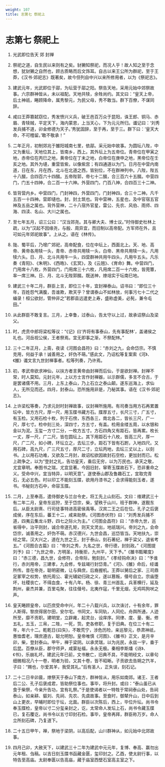 ```yaml
---
weight: 107
title: 志第七 祭祀上
---
```


# 志第七 祭祀上

1. <span id="志第七_祭祀上-1"></span>
光武即位告天 郊 封禅

2. <span id="志第七_祭祀上-2"></span>
祭祀之道，自生民以来则有之矣。豺獭知祭祀，而况人乎！故人知之至于念想，犹豺獭之自然也，顾古质略而后文饰耳。自古以来王公所为群祀，至于王莽，《汉书·郊祀志》既著矣，故今但列自中兴以来所修用者，以为《祭祀志》。

3. <span id="志第七_祭祀上-3"></span>
建武元年，光武即位于鄗，为坛营于鄗之阳。祭告天地，采用元始中郊祭故事。六宗群神皆从，未以祖配。天地共犊，余牲尚约。其文曰：“皇天上帝，后土神祇，睠顾降命，属秀黎元，为民父母，秀不敢当。群下百僚，不谋同辞。

4. <span id="志第七_祭祀上-4"></span>
咸曰王莽篡弑窃位，秀发愤兴义兵，破王邑百万众于昆阳，诛王郎、铜马、赤眉、青犊贼，平定天下，海内蒙恩，上当天心，下为元元所归。谶记曰：‘刘秀发兵捕不道，卯金修德为天子。’秀犹固辞，至于再，至于三。群下曰：‘皇天大命，不可稽留。’敢不敬承！”

5. <span id="志第七_祭祀上-5"></span>
二年正月，初制郊兆于雒阳城南七里，依鄗。采元始中故事。为圆坛八陛，中又为重坛，天地位其上，皆南乡，西上。其外坛上为五帝位。青帝位在甲寅之地，赤帝位在丙巳之地，黄帝位在丁未之地，白帝位在庚申之地，黑帝位在壬亥之地。其外为壝，重营皆紫，以像紫宫；有四通道以为门。日月在中营内南道，日在东，月在西，北斗在北道之西，皆别位，不在群神列中。八陛，陛五十八醊，合四百六十四醊。五帝陛郭，帝七十二醊，合三百六十五醊。中营四门，门五十四神，合二百一十六神。外营四门，门百八神，合四百三十二神。

6. <span id="志第七_祭祀上-6"></span>
皆背营内乡。中营四门，门封神四，外营四门，门封神四，合三十二神。凡千五百一十四神。营即壝也。封，封土筑也。背中营神，五星也，及中官宿五官神及五岳之属也。背外营神，二十八宿外官星，雷公、先农、风伯、雨师、四海、四渎、名山、大川之属也。

7. <span id="志第七_祭祀上-7"></span>
至七年五月，诏三公曰：“汉当郊尧。其与卿大夫、博士议。”时侍御史杜林上疏，以为“汉起不因缘尧，与殷、周异宜，而旧制以高帝配。方军师在外，且可如元年郊祀故事”。上从之。语在《林传》。

8. <span id="志第七_祭祀上-8"></span>
陇、蜀平后，乃增广郊祀，高帝配食，位在中坛上，西面北上。天、地、高帝、黄帝各用犊一头，青帝、赤帝共用犊一头，白帝、黑帝共用犊一头，凡用犊六头。日、月、北斗共用牛一头，四营群神共用牛四头，凡用牛五头。凡乐奏《青阳》、《朱明》、《西皓》、《玄冥》，及《云翘》、《育命》舞。中营四门，门用席十八枚，外营四门，门用席三十六枚，凡用席二百一十六枚，皆莞簟，率一席三神。日、月、北斗无陛郭醊。既送神，燎俎实于坛南巳地。

9. <span id="志第七_祭祀上-9"></span>
建武三十年二月，群臣上言，即位三十年，宜封禅泰山。诏书曰：“即位三十年，百姓怨气满腹，吾谁欺，欺天乎？曾谓泰山不如林放，何事污七十二代之编录！桓公欲封，管仲非之”若郡县远遣吏上寿，盛称虚美，必髡，兼令屯田。”

10. <span id="志第七_祭祀上-10"></span>
从此群臣不敢复言。三月，上幸鲁，过泰山，告太守以上过，故承诏祭山及梁父。

11. <span id="志第七_祭祀上-11"></span>
时，虎贲中郎将梁松等议：“《记》曰‘齐将有事泰山，先有事配林’，盖诸侯之礼也。河岳视公侯，王者祭焉。宜无即事之渐，不祭配林。”

12. <span id="志第七_祭祀上-12"></span>
三十二年正月，上斋，夜读《河图会昌符》曰：“赤刘之九，会命岱宗。不慎克用，何益于承！诚善用之，奸伪不萌。”感此文，乃诏松等复案索《河》、《雒》谶文言九世封禅事者。松等列奏，乃许焉。

13. <span id="志第七_祭祀上-13"></span>
初，孝武帝欲求神仙，以扶方者言黄帝由封禅而后仙，于是欲封禅。封禅不常，时人莫知。元封元年，上以方士言作封禅器，以示群儒，多言不合古，于是罢诸儒不用。三月，上东上泰山，乃上石立之泰山颠。遂东巡海上，求仙人，无所见而还。四月，封泰山。恐所施用非是，乃秘其事。语在《汉书·郊祀志》。

14. <span id="志第七_祭祀上-14"></span>
上许梁松等奏，乃求元封时封禅故事，议封禅所施用。有司奏当用方石再累置坛中，皆方方尺，厚一尺，用玉牒书藏方石。牒厚五寸，长尺三寸，广五寸，有玉检。又用石检十枚，列于石傍，东西各三，南北各二，皆长三尺，广一尺，厚七寸。检中刻三处，深四寸，方五寸，有盖。检用金缕五周，以水银和金以为泥。玉玺一方寸二分，一枚方五寸。方石四角又有距石，皆再累。枚长一丈，厚一尺，广二尺，皆在圆坛上。其下用距石十八枚，皆高三尺，厚一尺，广二尺，如小碑，环坛立之，去坛三步。距石下皆有石跗，入地四尺。又用石碑，高九尺，广三尺五寸，厚尺二寸，立坛丙地，去坛三丈以上，以刻书。上以用石功难，又欲及二月封，故诏松欲因故封石空检，更加封而已。松上疏争之，以为“登封之礼，告功皇天，垂后无穷，以为万民也。承天之敬，尤宜章明。奉图书之瑞，尤宜显著。今因旧封，窜寄玉牒故石下，恐非重命之义。受命中兴，宜当特异，以明天意”。遂使泰山郡及鲁趣石工，宜取完青石，无必五色。时以印工不能刻玉牒，欲用丹漆书之；会求得能刻玉者，遂书。书秘刻方石中，命容玉牒。

15. <span id="志第七_祭祀上-15"></span>
二月，上至奉高，遣侍御史与兰台令史，将工先上山刻石。文曰：维建武三十有二年二月，皇帝东巡狩，至于岱宗，柴，望秩于山川，班于群神，遂觐东后。从臣太尉熹、行司徒事特进高密侯禹等。汉宾二王之后在位。孔子之后褒成侯，序在东后，蕃王十二，咸来助祭。《河图赤伏符》曰：“刘秀发兵捕不道，四夷云集龙斗野，四七之际火为主。”《河图会昌符》曰：“赤帝九世，巡省得中，治平则封，诚合帝道孔矩，则天文灵出，地祇瑞兴。帝刘之九，会命岱宗，诚善用之，奸伪不萌。赤汉德兴，九世会昌，巡岱皆当。天地扶九，崇经之常。汉大兴之，道在九世之王。封于泰山，刻石著纪，禅于梁父，退省考五。”《河图合古篇》曰：“帝刘之秀，九名之世，帝行德，封刻政。”《河图提刘予》曰：“九世之帝，方明圣，持衡拒，九州平，天下予。”《雒书甄曜度》曰：“赤三德，昌九世，会修符，合帝际，勉刻封。”《孝经钩命决》曰：“予谁行，赤刘用帝，三建孝，九会修，专兹竭行封岱青。”《河》、《雒》命后，经谶所传。昔在帝尧，聪明密微，让与舜庶，后裔握机。王莽以舅后之家、三司鼎足冢宰之权势，依托周公、霍光辅幼归政之义，遂以篡叛，僣号自立。宗庙堕坏，社稷丧亡，不得血食，十有八年。杨、徐、青三州首乱，兵革横行，延及荆州，豪杰并兼，百里屯聚，往往僣号。北夷作寇，千里无烟，无鸡鸣狗吠之声。

16. <span id="志第七_祭祀上-16"></span>
皇天睠顾皇帝，以匹庶受命中兴，年二十八载兴兵，以次诛讨，十有余年，罪人斯得。黎庶得居尔田，安尔宅。书同文，车同轨，人同伦。舟舆所通，人迹所至，靡不贡职。建明堂，立辟雍，起灵台，设庠序。同律、度、量、衡。修五礼，五玉，三帛，二牲，一死，贽。吏各修职，复于旧典。在位三十有二年，年六十二。乾乾日{曰矢}，不敢荒宁，涉危历险，亲巡黎元，恭肃神祇，惠恤耆老，理庶遵古，聪允明恕。皇帝唯慎《河图》、《雒书》正文，是月辛卯，柴，登封泰山。甲午，禅于梁阴。以承灵瑞，以为兆民，永兹一宇，垂于后昆。百僚从臣，郡守师尹，咸蒙祉福，永永无极。秦相李斯燔《诗》、《书》，乐崩礼坏。建武元年已前，文书散亡，旧典不具，不能明经文，以章句细微相况八十一卷，明者为验，又其十卷，皆不昭晰。子贡欲去告朔之饩羊，子曰：“赐也，尔爱其羊，我受其礼。”后有圣人，正失误，刻石记。

17. <span id="志第七_祭祀上-17"></span>
二十二日辛卯晨，燎祭天于泰山下南方，群神皆从，用乐如南郊。诸王、王者后二公、孔子后褒成君，皆助祭位事也。事毕，将升封。或曰：“泰山虽已从食于柴祭，今亲升告功，宜有礼祭。”于是使谒者以一特牲于常祠泰山处，告祠泰山，如亲耕、貙刘、先祠、先农、先虞故事。至食时，御辇升山，日中后到山上更衣，早晡时即位于坛，北面。群臣以次陈后，西上，毕位升坛。尚书令奉玉牒检，皇帝以寸二分玺亲封之，讫，太常命人发坛上石，尚书令藏玉牒已，复石覆讫，尚书令以五寸印封石检。事毕，皇帝再拜，群臣称万岁。命人立所刻石碑，乃复道下。

18. <span id="志第七_祭祀上-18"></span>
二十五日甲午，禅，祭地于梁阴，以高后配，山川群神从，如元始中北郊故事。

19. <span id="志第七_祭祀上-19"></span>
四月己卯，大赦天下，以建武三十二年为建武中元元年，复博、奉高、赢勿出元年租、刍稿。以吉日刻玉牒书函藏金匮，玺印封之。乙酉，使太尉行事，以特告至高庙。太尉奉匮以告高庙，藏于庙室西壁石室高主室之下。
